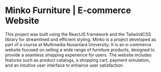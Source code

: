 # Minko Furniture | E-commerce Website

This project was built using the ReactJS framework and the TailwindCSS library for streamlined and efficient styling. Minko is a project developed as part of a course at Multimedia Nusantara University. It is an e-commerce website focused on selling a wide range of furniture products, designed to provide a seamless shopping experience for users. The website includes features such as product catalogs, a shopping cart, payment simulation, and an intuitive user interface to enhance user satisfaction. 
